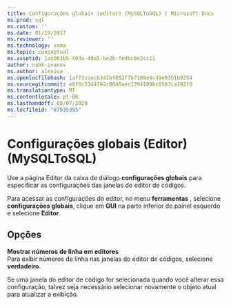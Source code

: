 ```yaml
---
title: Configurações globais (editor) (MySQLToSQL) | Microsoft Docs
ms.prod: sql
ms.custom: ''
ms.date: 01/19/2017
ms.reviewer: ''
ms.technology: ssma
ms.topic: conceptual
ms.assetid: 1ac003b5-493a-49a5-be2b-fedbc6e2cc11
author: nahk-ivanov
ms.author: alexiva
ms.openlocfilehash: 1af73ccecb341bf852f7b7188e4c49e83b1b0254
ms.sourcegitcommit: e8f6c51d4702c0046aec1394109bc0503ca182f0
ms.translationtype: MT
ms.contentlocale: pt-BR
ms.lasthandoff: 08/07/2020
ms.locfileid: "87935395"
---
```

# <a name="global-settings-editor-mysqltosql"></a>Configurações globais (Editor) (MySQLToSQL)
Use a página Editor da caixa de diálogo **configurações globais** para especificar as configurações das janelas do editor de códigos.  
  
Para acessar as configurações do editor, no menu **ferramentas** , selecione **configurações globais**, clique em **GUI** na parte inferior do painel esquerdo e selecione **Editor**.  
  
## <a name="options"></a>Opções  
**Mostrar números de linha em editores**  
Para exibir números de linha nas janelas do editor de códigos, selecione **verdadeiro**.  
  
Se uma janela do editor de código for selecionada quando você alterar essa configuração, talvez seja necessário selecionar novamente o objeto atual para atualizar a exibição.  
  
